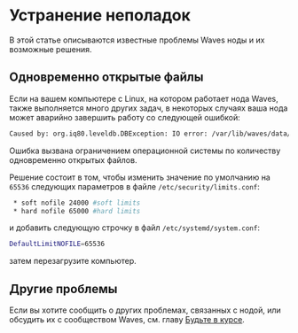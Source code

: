 # Устранение неполадок

В этой статье описываются известные проблемы Waves ноды и их возможные решения.

## Одновременно открытые файлы

   Если на вашем компьютере с Linux, на котором работает нода Waves, также выполняется много других задач, в некоторых случаях ваша нода может аварийно завершить работу со следующей ошибкой:

   ```bash
   Caused by: org.iq80.leveldb.DBException: IO error: /var/lib/waves/data/33837022.ldb: Too many open files
   ```

   Ошибка вызвана ограничением операционной системы по количеству одновременно открытых файлов.

   Решение состоит в том, чтобы изменить значение по умолчанию на `65536` следующих параметров в файле `/etc/security/limits.conf`:

   ```bash
    * soft nofile 24000 #soft limits
    * hard nofile 65000 #hard limits
   ```

   и добавить следующую строчку в файл `/etc/systemd/system.conf`:

   ```bash
   DefaultLimitNOFILE=65536
   ```

затем перезагрузите компьютер.

## Другие проблемы

Если вы хотите сообщить о других проблемах, связанных с нодой, или обсудить их с сообществом Waves, см. главу [Будьте в курсе](/en/keep-in-touch).
